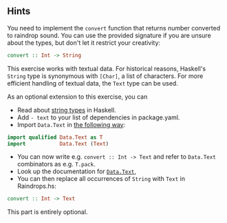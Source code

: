 ## Hints

You need to implement the `convert` function that returns number converted to
raindrop sound. You can use the provided signature if you are unsure
about the types, but don't let it restrict your creativity:

```haskell
convert :: Int -> String
```

This exercise works with textual data. For historical reasons, Haskell's
`String` type is synonymous with `[Char]`, a list of characters. For more
efficient handling of textual data, the `Text` type can be used.

As an optional extension to this exercise, you can

- Read about [string types](https://haskell-lang.org/tutorial/string-types) in Haskell.
- Add `- text` to your list of dependencies in package.yaml.
- Import `Data.Text` in [the following way](https://hackernoon.com/4-steps-to-a-better-imports-list-in-haskell-43a3d868273c):

```haskell
import qualified Data.Text as T
import           Data.Text (Text)
```

- You can now write e.g. `convert :: Int -> Text` and refer to `Data.Text` combinators as e.g. `T.pack`.
- Look up the documentation for [`Data.Text`](https://hackage.haskell.org/package/text-1.2.3.1/docs/Data-Text.html),
- You can then replace all occurrences of `String` with `Text` in Raindrops.hs:

```haskell
convert :: Int -> Text
```

This part is entirely optional.
